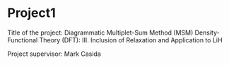 # Project1

 Title of the project:
 Diagrammatic Multiplet-Sum Method (MSM) Density-Functional Theory (DFT):
 III. Inclusion of Relaxation and Application to LiH

 Project supervisor: Mark Casida

